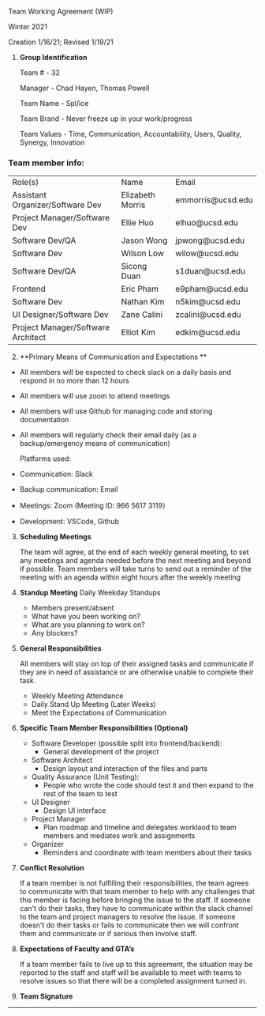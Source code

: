 Team Working Agreement (WIP)

Winter 2021

Creation 1/16/21; Revised 1/19/21



1. **Group Identification**

    Team # - 32


    Manager - Chad Hayen, Thomas Powell


    Team Name - Spl/ice
    

    Team Brand - Never freeze up in your work/progress


    Team Values - Time, Communication, Accountability, Users, Quality, Synergy, Innovation


### Team member info:

<table>
  <tr>
   <td>Role(s)</td>
   <td>Name</td>
   <td>Email</td>
  </tr>
  <tr>
   <td>Assistant Organizer/Software Dev</td>
   <td>Elizabeth Morris</td>
   <td>emmorris@ucsd.edu</td>
  </tr>
  <tr>
   <td>Project Manager/Software Dev</td>
   <td>Ellie Huo</td>
   <td>elhuo@ucsd.edu</td>
  </tr>
  <tr>
   <td>Software Dev/QA</td>
   <td>Jason Wong</td>
   <td>jpwong@ucsd.edu</td>
  </tr>
  <tr>
   <td>Software Dev</td>
   <td>Wilson Low</td>
   <td>wilow@ucsd.edu</td>
  </tr>
  <tr>
   <td>Software Dev/QA</td>
   <td>Sicong Duan</td>
   <td>s1duan@ucsd.edu</td>
  </tr>
  <tr>
   <td>Frontend</td>
   <td>Eric Pham</td>
   <td>e9pham@ucsd.edu</td>
  </tr>
  <tr>
   <td>Software Dev</td>
   <td>Nathan Kim</td>
   <td>n5kim@ucsd.edu</td>
  </tr>
  <tr>
   <td>UI Designer/Software Dev</td> 
   <td>Zane Calini</td>
   <td>zcalini@ucsd.edu</td>
  </tr>
  <tr>
   <td>Project Manager/Software Architect</td>
   <td>Elliot Kim</td>
   <td>edkim@ucsd.edu</td>
  </tr>
</table>


2. **Primary Means of Communication and Expectations **
*   All members will be expected to check slack on a daily basis and respond in no more than 12 hours
*   All members will use zoom to attend meetings
*   All members will use Github for managing code and storing documentation
*   All members will regularly check their email daily (as a backup/emergency means of communication)

	Platforms used:

*   Communication: Slack
*   Backup communication: Email
*   Meetings: Zoom (Meeting ID: 966 5617 3119）
*   Development: VSCode, Github

3. **Scheduling Meetings**

    The team will agree, at the end of each weekly general meeting, to set any meetings and agenda needed before the next meeting and beyond if possible. Team members will take turns to send out a reminder of the meeting with an agenda within eight hours after the weekly meeting 
    
4. **Standup Meeting**
    Daily Weekday Standups
    - Members present/absent
    - What have you been working on?
    - What are you planning to work on?
    - Any blockers? 


5. **General Responsibilities**

    All members will stay on top of their assigned tasks and communicate if they are in need of assistance or are otherwise unable to complete their task.
    - Weekly Meeting Attendance
    - Daily Stand Up Meeting (Later Weeks)
    - Meet the Expectations of Communication
  

6. **Specific Team Member Responsibilities (Optional)**

    - Software Developer (possible split into frontend/backend): 
      - General development of the project
    - Software Architect
      - Design layout and interaction of the files and parts
    - Quality Assurance (Unit Testing): 
      - People who wrote the code should test it and then expand to the rest of the team to test
    - UI Designer
      - Design UI interface
    - Project Manager
      - Plan roadmap and timeline and delegates worklaod to team members and mediates work and assignments
    - Organizer
      - Reminders and coordinate with team members about their tasks

7. **Conflict Resolution**

    If a team member is not fulfilling their responsibilities, the team agrees to communicate with that team member to help with any challenges that this member is facing before bringing the issue to the staff.
    If someone can't do their tasks, they have to communicate within the slack channel to the team and project managers to resolve the issue.
    If someone doesn't do their tasks or fails to communicate then we will confront them and communicate or if serious then involve staff. 

8. **Expectations of Faculty and GTA’s**

    If a team member fails to live up to this agreement, the situation may be reported to the staff and staff will be available to meet with teams to resolve issues so that there will be a completed assignment turned in.

9. **Team Signature**

__________________________________________
